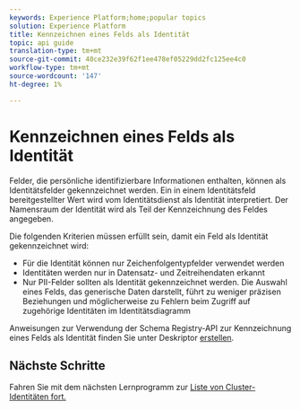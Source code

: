 ```yaml
---
keywords: Experience Platform;home;popular topics
solution: Experience Platform
title: Kennzeichnen eines Felds als Identität
topic: api guide
translation-type: tm+mt
source-git-commit: 40ce232e39f62f1ee478ef05229dd2fc125ee4c0
workflow-type: tm+mt
source-wordcount: '147'
ht-degree: 1%

---
```



# Kennzeichnen eines Felds als Identität

Felder, die persönliche identifizierbare Informationen enthalten, können als Identitätsfelder gekennzeichnet werden. Ein in einem Identitätsfeld bereitgestellter Wert wird vom Identitätsdienst als Identität interpretiert. Der Namensraum der Identität wird als Teil der Kennzeichnung des Feldes angegeben.

Die folgenden Kriterien müssen erfüllt sein, damit ein Feld als Identität gekennzeichnet wird:

- Für die Identität können nur Zeichenfolgentypfelder verwendet werden
- Identitäten werden nur in Datensatz- und Zeitreihendaten erkannt
- Nur PII-Felder sollten als Identität gekennzeichnet werden. Die Auswahl eines Felds, das generische Daten darstellt, führt zu weniger präzisen Beziehungen und möglicherweise zu Fehlern beim Zugriff auf zugehörige Identitäten im Identitätsdiagramm

Anweisungen zur Verwendung der Schema Registry-API zur Kennzeichnung eines Felds als Identität finden Sie unter Deskriptor [erstellen](../../xdm/api/descriptors.md).

## Nächste Schritte

Fahren Sie mit dem nächsten Lernprogramm zur [Liste von Cluster-Identitäten fort.](./list-cluster-identites.md)